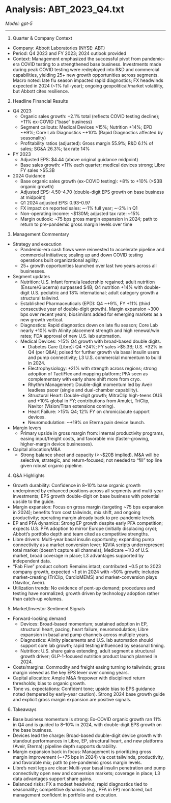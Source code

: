 # Analysis: ABT_2023_Q4.txt

*Model: gpt-5*

---

1) Quarter & Company Context
- Company: Abbott Laboratories (NYSE: ABT)
- Period: Q4 2023 and FY 2023; 2024 outlook provided
- Context: Management emphasized the successful pivot from pandemic-era COVID testing to a strengthened base business. Investments made during peak COVID testing were redeployed into R&D and commercial capabilities, yielding 25+ new growth opportunities across segments. Macro noted: late flu season impacted rapid diagnostics; FX headwinds expected in 2024 (~1% full-year); ongoing geopolitical/market volatility, but Abbott cites resilience.

2) Headline Financial Results
- Q4 2023
  - Organic sales growth: +2.1% total (reflects COVID testing decline); +11% ex-COVID (“base” business)
  - Segment callouts: Medical Devices >15%; Nutrition +14%; EPD ~+9%; Core Lab Diagnostics ~+10% (Rapid Diagnostics affected by seasonality)
  - Profitability ratios (adjusted): Gross margin 55.9%; R&D 6.1% of sales; SG&A 26.3%; tax rate 14%
- FY 2023
  - Adjusted EPS: $4.44 (above original guidance midpoint)
  - Base sales growth: >11% each quarter; medical devices strong; Libre FY sales >$5.3B
- 2024 Guidance
  - Base organic sales growth (ex-COVID testing): +8% to +10% (>$3B organic growth)
  - Adjusted EPS: $4.50–$4.70 (double-digit EPS growth on base business at midpoint)
  - Q1 2024 adjusted EPS: $0.93–$0.97
  - FX impact on reported sales: ~-1% full year; ~-2% in Q1
  - Non-operating income: ~$130M; adjusted tax rate: ~15%
  - Margin outlook: ~75 bps gross margin expansion in 2024; path to return to pre-pandemic gross margin levels over time

3) Management Commentary
- Strategy and execution
  - Pandemic-era cash flows were reinvested to accelerate pipeline and commercial initiatives; scaling up and down COVID testing operations built organizational agility.
  - 25+ growth opportunities launched over last two years across all businesses.
- Segment updates
  - Nutrition: U.S. infant formula leadership regained; adult nutrition (Ensure/Glucerna) surpassed $4B; Q4 nutrition +14% with double-digit U.S. pediatric and 18% international; adult category growth a structural tailwind.
  - Established Pharmaceuticals (EPD): Q4 ~+9%, FY +11% (third consecutive year of double-digit growth). Margin expansion ~300 bps over recent years; biosimilars added for emerging markets as a new growth vertical.
  - Diagnostics: Rapid diagnostics down on late flu season; Core Lab nearly +10% with Alinity placement strength and high renewal/win rates; FDA approval of new U.S. lab automation.
  - Medical Devices: >15% Q4 growth with broad-based double digits.
    - Diabetes Care (Libre): Q4 +24%; FY sales >$5.3B; U.S. +32% in Q4 (per Q&A); poised for further growth via basal insulin users and pump connectivity; L3 U.S. commercial momentum to build in 2024.
    - Electrophysiology: +21% with strength across regions; strong adoption of TactiFlex and mapping platform; PFA seen as complementary with early share shift more from cryo.
    - Rhythm Management: Double-digit momentum led by Aveir leadless pacer (single and dual-chamber capability).
    - Structural Heart: Double-digit growth; MitraClip high-teens OUS and +10% global in FY; contributions from Amulet, TriClip, Navitor (Vision/Titan extensions coming).
    - Heart Failure: >15% Q4; 12% FY on chronic/acute support devices.
    - Neuromodulation: ~+19% on Eterna pain device launch.
- Margin levers
  - Primary upside in gross margin from: internal productivity programs, easing input/freight costs, and favorable mix (faster-growing, higher-margin device businesses).
- Capital allocation/M&A
  - Strong balance sheet and capacity (>~$20B implied). M&A will be selective, strategic, and return-focused; not needed to “fill” top line given robust organic pipeline.

4) Q&A Highlights
- Growth durability: Confidence in 8–10% base organic growth underpinned by enhanced positions across all segments and multi-year investments; EPS growth double-digit on base business with potential upside to the guide.
- Margin expansion: Focus on gross margin (targeting ~75 bps expansion in 2024); benefits from cost tailwinds, mix shift, and ongoing productivity; operating margin already back to pre-pandemic levels.
- EP and PFA dynamics: Strong EP growth despite early PFA competition; expects U.S. PFA adoption to mirror Europe (initially displacing cryo); Abbott’s portfolio depth and team cited as competitive strengths.
- Libre drivers: Multi-year basal insulin opportunity; expanding pump connectivity as a market conversion lever; IQVIA scripts underrepresent total market (doesn’t capture all channels); Medicare ~1/3 of U.S. market, broad coverage in place; L3 advantages supported by independent data.
- “Fab Five” product cohort: Remains intact; contributed ~0.5 pt to 2023 company growth, expected ~1 pt in 2024 with ~50% growth; includes market-creating (TriClip, CardioMEMS) and market-conversion plays (Navitor, Aveir).
- Utilization trends: No evidence of pent-up demand; procedures and testing have normalized; growth driven by technology adoption rather than catch-up volumes.

5) Market/Investor Sentiment Signals
- Forward-looking demand
  - Devices: Broad-based momentum; sustained adoption in EP, structural heart, pacing, heart failure, neuromodulation; Libre expansion in basal and pump channels across multiple years.
  - Diagnostics: Alinity placements and U.S. lab automation should support core lab growth; rapid testing influenced by seasonal timing.
  - Nutrition: U.S. share gains extending, adult segment a structural growth driver; GLP-1-focused nutrition product launch planned in 2024.
- Costs/margins: Commodity and freight easing turning to tailwinds; gross margin viewed as the key EPS lever over coming years.
- Capital allocation: Ample M&A firepower with disciplined return thresholds; bias to organic growth.
- Tone vs. expectations: Confident tone; upside bias to EPS guidance noted (tempered by early-year caution). Strong 2024 base growth guide and explicit gross margin expansion are positive signals.

6) Takeaways
- Base business momentum is strong: Ex-COVID organic growth ran 11% in Q4 and is guided to 8–10% in 2024, with double-digit EPS growth on the base business.
- Devices lead the charge: Broad-based double-digit device growth with standout performances in Libre, EP, structural heart, and new platforms (Aveir, Eterna); pipeline depth supports durability.
- Margin expansion back in focus: Management is prioritizing gross margin improvement (~+75 bps in 2024) via cost tailwinds, productivity, and favorable mix; path to pre-pandemic gross margin levels.
- Libre’s next legs are clear: Multi-year basal insulin penetration and pump connectivity open new and conversion markets; coverage in place; L3 data advantages support share gains.
- Balanced risks: FX a modest headwind; rapid diagnostics tied to seasonality; competitive dynamics (e.g., PFA in EP) monitored, but management confident in portfolio and execution.